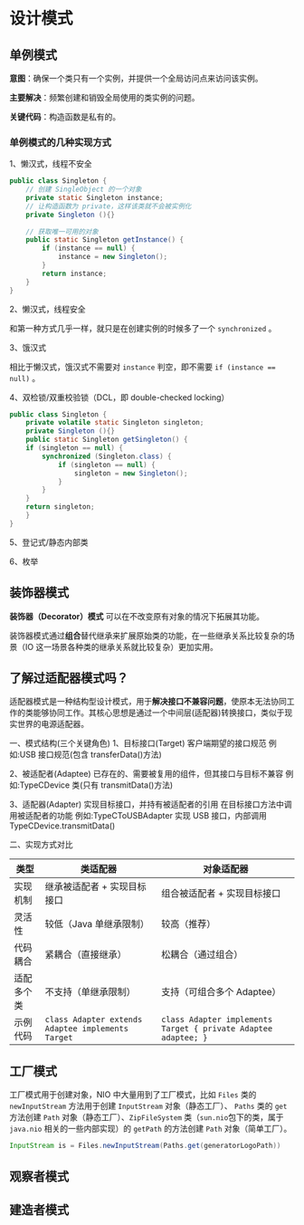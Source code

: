 # 设计模式

## 单例模式

**意图**：确保一个类只有一个实例，并提供一个全局访问点来访问该实例。

**主要解决**：频繁创建和销毁全局使用的类实例的问题。

**关键代码**：构造函数是私有的。

### 单例模式的几种实现方式

1、懒汉式，线程不安全

```java
public class Singleton {
    // 创建 SingleObject 的一个对象
    private static Singleton instance;  
    // 让构造函数为 private，这样该类就不会被实例化
    private Singleton (){}  
  
    // 获取唯一可用的对象
    public static Singleton getInstance() {  
        if (instance == null) {  
            instance = new Singleton();  
        }  
        return instance;  
    }  
}
```

2、懒汉式，线程安全

和第一种方式几乎一样，就只是在创建实例的时候多了一个 `synchronized` 。

3、饿汉式

相比于懒汉式，饿汉式不需要对 `instance` 判空，即不需要 `if (instance == null)` 。

4、双检锁/双重校验锁（DCL，即 double-checked locking）

```java
public class Singleton {  
    private volatile static Singleton singleton;  
    private Singleton (){}  
    public static Singleton getSingleton() {  
    if (singleton == null) {  
        synchronized (Singleton.class) {  
            if (singleton == null) {  
                singleton = new Singleton();  
            }  
        }  
    }  
    return singleton;  
    }  
}
```

5、登记式/静态内部类

6、枚举

## 装饰器模式

**装饰器（Decorator）模式** 可以在不改变原有对象的情况下拓展其功能。

装饰器模式通过**组合**替代继承来扩展原始类的功能，在一些继承关系比较复杂的场景（IO 这一场景各种类的继承关系就比较复杂）更加实用。

## 了解过适配器模式吗？

适配器模式是一种结构型设计模式，用于**解决接口不兼容问题**，使原本无法协同工作的类能够协同工作。其核心思想是通过一个中间层(适配器)转换接口，类似于现实世界的电源适配器。

一、模式结构(三个关键角色)
1、目标接口(Target)
客户端期望的接口规范
例如:USB 接口规范(包含 transferData()方法)

2、被适配者(Adaptee)
已存在的、需要被复用的组件，但其接口与目标不兼容
例如:TypeCDevice 类(只有 transmitData()方法)

3、适配器(Adapter)
实现目标接口，并持有被适配者的引用
在目标接口方法中调用被适配者的功能
例如:TypeCToUSBAdapter 实现 USB 接口，内部调用 TypeCDevice.transmitData()

二、实现方式对比

| 类型       | 类适配器                                          | 对象适配器                                                   |
| ---------- | ------------------------------------------------- | ------------------------------------------------------------ |
| 实现机制   | 继承被适配者 + 实现目标接口                       | 组合被适配者 + 实现目标接口                                  |
| 灵活性     | 较低（Java 单继承限制）                           | 较高（推荐）                                                 |
| 代码耦合   | 紧耦合（直接继承）                                | 松耦合（通过组合）                                           |
| 适配多个类 | 不支持（单继承限制）                              | 支持（可组合多个 Adaptee）                                   |
| 示例代码   | `class Adapter extends Adaptee implements Target` | `class Adapter implements Target { private Adaptee adaptee; }` |

## 工厂模式

工厂模式用于创建对象，NIO 中大量用到了工厂模式，比如 `Files` 类的 `newInputStream` 方法用于创建 `InputStream` 对象（静态工厂）、 `Paths` 类的 `get` 方法创建 `Path` 对象（静态工厂）、`ZipFileSystem` 类（`sun.nio`包下的类，属于 `java.nio` 相关的一些内部实现）的 `getPath` 的方法创建 `Path` 对象（简单工厂）。

```java
InputStream is = Files.newInputStream(Paths.get(generatorLogoPath))
```

## 观察者模式



## 建造者模式
